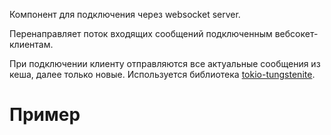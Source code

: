 <!-- cargo-rdme start -->

Компонент для подключения через websocket server.

Перенаправляет поток входящих сообщений подключенным вебсокет-клиентам.

При подключении клиенту отправляются все актуальные сообщения из кеша, далее только новые.
Используется библиотека [tokio-tungstenite](https://crates.io/crates/tokio-tungstenite).

# Пример

```rust
```

<!-- cargo-rdme end -->
